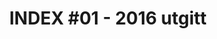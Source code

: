 ---
title: |
  INDEX #01 - 2016 utgitt
url: 
  issuu: https://issuu.com/ifiindex/docs/index/1
tags: ifi-avis, index
year: 2016
view: none
---
